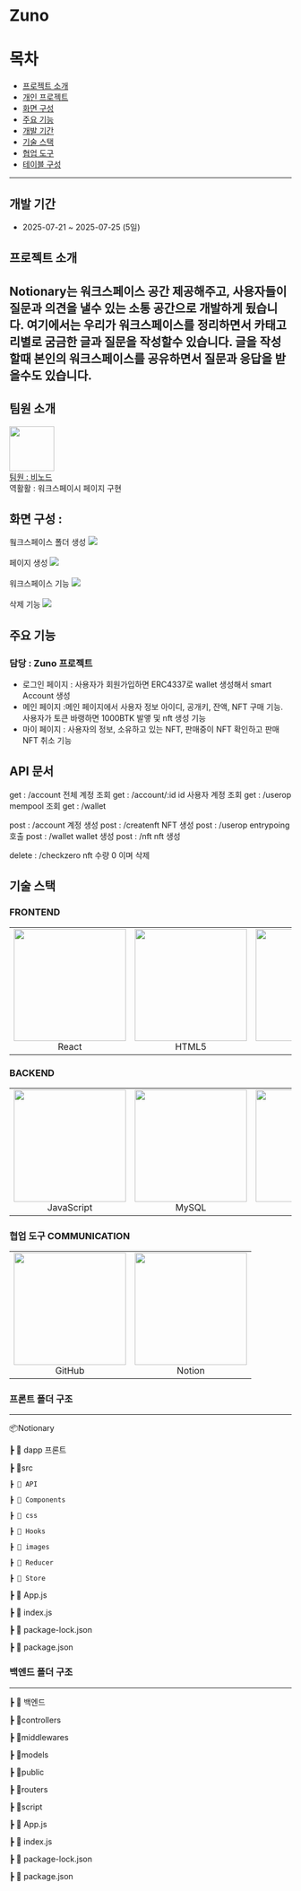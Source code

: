 

# Zuno
<!-- <div   width="150px" height="150px">
<img src='./newbingfront/myapp/src/images/icons/notionarylogo.png' style="background-color:white;width:150px;" >

</div> -->



# 목차
- [프로젝트 소개](#프로젝트-소개)
- [개인 프로젝트](#팀원-소개)
- [화면 구성](#화면-구성)
- [주요 기능](#주요-기능)
- [개발 기간](#개발-기간)
- [기술 스택](#기술-스택)
- [협업 도구](#협업-도구-communication)
- [테이블 구성](#테이블-구성)
---

## 개발 기간
- 2025-07-21 ~ 2025-07-25 (5일)

## 프로젝트 소개
Notionary는 워크스페이스 공간 제공해주고, 사용자들이 질문과 의견을 낼수 있는 소통 공간으로 개발하게 됬습니다. 여기에서는 우리가 워크스페이스를 정리하면서 카태고리별로 굼금한 글과 질문을 작성할수 있습니다. 글을 작성할때 본인의 워크스페이스를 공유하면서 질문과 응답을 받을수도 있습니다.
---

## 팀원 소개 
<div>
<img src="https://github.com/Mr-Binod.png" width="80px"><br>
<a href="https://github.com/Mr-Binod">팀원 : 비노드 </a><br>
역활활 : 워크스페이시 페이지 구현
</div>


## 화면 구성 :
<label>웤크스페이스 폴더 생성</label>
<img src="./newbingfront/myapp/public/images/createworkspace-ezgif.com-speed.gif"><br><br>
<label>페이지 생성</label>
<img src="./newbingfront/myapp/public/images/createpage-ezgif.com-speed.gif"><br><br>
<label>워크스페이스 기능</label>
<img src="./newbingfront/myapp/public/images/functionsws.gif"><br><br>
<label>삭제 기능</label>
<img src="./newbingfront/myapp/public/images/deletews-ezgif.com-speed.gif">



## 주요 기능

### 담당 : Zuno 프로젝트
- 로그인 페이지 : 사용자가 회원가입하면 ERC4337로 wallet 생성해서 smart Account 생성 
- 메인 페이지 :메인 페이지에서 사용자 정보 아이디, 공개키, 잔액, NFT 구매 기능. 사용자가 토큰 바랭하면 1000BTK 발앻 및 nft 생성 기능
- 마이 페이지 : 사용자의 정보, 소유하고 있는 NFT, 판매중이 NFT 확인하고 판매 NFT 취소 기능


## API 문서 
get  : /account   전체 계정 조회
get  : /account/:id   id 사용자 계정 조회
get  : /userop  mempool 조회
get : /wallet

post : /account   계정 생성
post : /createnft  NFT 생성 
post : /userop  entrypoing 호출
post : /wallet  wallet 생성
post : /nft   nft 생성


delete : /checkzero  nft 수량 0 이며 삭제


## 기술 스택 
### FRONTEND

<table>
  <tr>
    <td align="center">
      <img src="./newbingfront/myapp/public/images/react.png" width="200px"><br>
      <label>React</label>
    </td>
    <td align="center">
      <img src="./newbingfront/myapp/public/images/html-5_5968267.png" width="200px"><br>
      <label>HTML5</label>
    </td>
    <td align="center">
      <img src="./newbingfront/myapp/public/images/css.png" width="200px"><br>
      <label>CSS</label>
    </td>
    <td align="center">
      <img src="./newbingfront/myapp/public/images/js_5968292.png" width="200px"><br>
      <label>JavaScript</label>
    </td>
  </tr>
</table>

### BACKEND
<table>
  <tr>
    <td align="center">
      <img src="./newbingfront/myapp/public/images/js_5968292.png" width="200px"><br>
      <label>JavaScript</label>
    </td>
    <td align="center">
      <img src="./newbingfront/myapp/public/images/mysql.png" width="200px"><br>
      <label>MySQL</label>
    </td>
    <td align="center">
      <img src="./newbingfront/myapp/public/images/nodejs.256x157.png" width="200px"><br>
      <label>Node.js</label>
    </td>
    <td align="center">
      <img src="./newbingfront/myapp/public/images/express.png" width="200px"><br>
      <label>Express</label>
    </td>
  </tr>
</table>

### 협업 도구 COMMUNICATION 
<table>
  <tr>
    <td align="center">
      <img src="./newbingfront/myapp/public/images/github_2504911.png" width="200px"><br>
      <label>GitHub</label>
    </td>
    <td align="center">
      <img src="./newbingfront/myapp/public/images/Notion.png" width="200px"><br>
      <label>Notion</label>
    </td>
  </tr>
</table>




### 프론트 폴더 구조
---
📦Notionary

┣ 📂 dapp 프론트

┣ 📂src

    ┣ 📂 API

    ┣ 📂 Components

    ┣ 📂 css

    ┣ 📂 Hooks

    ┣ 📂 images

    ┣ 📂 Reducer

    ┣ 📂 Store
  
 ┣ 📜 App.js

 ┣ 📜 index.js

 ┣ 📜 package-lock.json

 ┣ 📜 package.json


### 백엔드 폴더 구조
---
┣ 📂 백엔드

┣ 📂controllers

┣ 📂middlewares

┣ 📂models

┣ 📂public

┣ 📂routers

┣ 📂script
  
 ┣ 📜 App.js

 ┣ 📜 index.js

 ┣ 📜 package-lock.json

 ┣ 📜 package.json